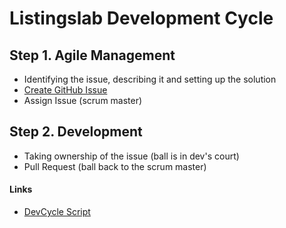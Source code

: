 
# Listingslab Development Cycle

## Step 1. Agile Management

- Identifying the issue, describing it and setting up the solution
- [Create GitHub Issue](https://github.com/listingslab-software/listingslab/issues/new/choose) 
- Assign Issue (scrum master)

## Step 2. Development

- Taking ownership of the issue (ball is in dev's court)
- Pull Request (ball back to the scrum master)

#### Links

- [DevCycle Script](https://github.com/listingslab-software/listingslab/blob/develop/public/md/DevCycle.md)